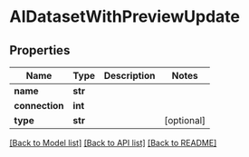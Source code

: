 # AIDatasetWithPreviewUpdate


## Properties

Name | Type | Description | Notes
------------ | ------------- | ------------- | -------------
**name** | **str** |  | 
**connection** | **int** |  | 
**type** | **str** |  | [optional] 

[[Back to Model list]](../#documentation-for-models) [[Back to API list]](../#documentation-for-api-endpoints) [[Back to README]](../)


